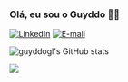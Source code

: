 ### Olá, eu sou o Guyddo 👨‍💻

[![LinkedIn](https://img.shields.io/badge/LinkedIn-0077B5?style=for-the-badge&logo=linkedin&logoColor=white)](https://www.linkedin.com/in/guyddogl)
[![E-mail](https://img.shields.io/badge/Gmail-D14836?style=for-the-badge&logo=gmail&logoColor=white)](mailto:guyddogl@gmail.com)

![guyddogl's GitHub stats](https://github-readme-stats.vercel.app/api?username=guyddogl&show_icons=true&theme=dracula&title_color=79dafa)

<a href="https://github.com/guyddogl/github-readme-stats">
  <img align="center" src="https://github-readme-stats.vercel.app/api/top-langs/?username=guyddogl&layout=compact" />
</a>
